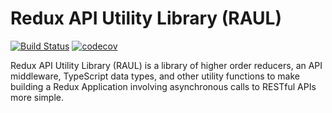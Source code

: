 # Redux API Utility Library (RAUL)
[![Build Status](https://travis-ci.org/sakoh/redux-api-utility-library.svg?branch=master)](https://travis-ci.org/sakoh/redux-api-utility-library) 
[![codecov](https://codecov.io/gh/sakoh/redux-api-utility-library/branch/master/graph/badge.svg)](https://codecov.io/gh/sakoh/redux-api-utility-library)


Redux API Utility Library (RAUL) is a library of higher order reducers, an API middleware, TypeScript data types,
and other utility functions to make building a Redux Application involving asynchronous calls to RESTful APIs
more simple.
